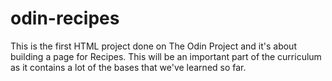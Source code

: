 # odin-recipes
This is the first HTML project done on The Odin Project and it's about building a page for Recipes.
This will be an important part of the curriculum as it contains a lot of the bases that we've learned so far.